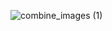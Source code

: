
![combine_images (1)](https://user-images.githubusercontent.com/66500873/224491300-27c9d388-830d-4bc0-962f-aaed953e767b.jpg)
